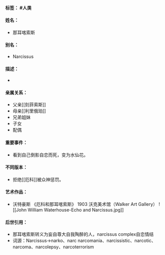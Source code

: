 #### 标签： #人类
#### 姓名：
- 那耳喀索斯
#### 别名：
- Narcissus
#### 描述：
- 
#### 亲属关系：
- 父亲[[刻菲索斯]]
- 母亲[[利里俄珀]]
- 兄弟姐妹
- 子女
- 配偶
#### 重要事件：
- 看到自己倒影自恋而死，变为水仙花。
#### 不同版本：
- 拒绝[[厄科]]被众神惩罚。
#### 艺术作品：
- 沃特豪斯 《厄科和那耳喀索斯》 1903 沃克美术馆（Walker Art Gallery）
![[John William Waterhouse-Echo and Narcissus.jpg]]
#### 后世引用：
- 那耳喀索斯转义为妄自尊大自我陶醉的人，narcissus complex自恋情结
- 词源：Narcissus->narko、narc
narcomania、narcissistic、narcotic、narcoma、narcolepsy、narcoterrorism